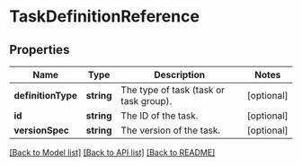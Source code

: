 # TaskDefinitionReference

## Properties
Name | Type | Description | Notes
------------ | ------------- | ------------- | -------------
**definitionType** | **string** | The type of task (task or task group). | [optional] 
**id** | **string** | The ID of the task. | [optional] 
**versionSpec** | **string** | The version of the task. | [optional] 

[[Back to Model list]](../README.md#documentation-for-models) [[Back to API list]](../README.md#documentation-for-api-endpoints) [[Back to README]](../README.md)


